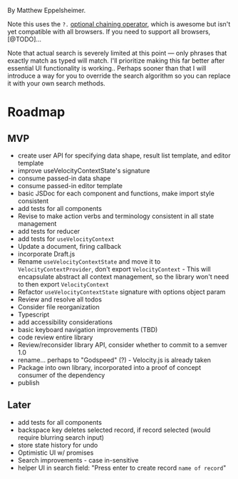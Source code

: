 <!-- @format -->

By Matthew Eppelsheimer.

Note this uses the `?.` [optional chaining operator](https://developer.mozilla.org/en-US/docs/Web/JavaScript/Reference/Operators/Optional_chaining), which is awesome but isn't yet compatible with all browsers. If you need to support all browsers, [@TODO]…

Note that actual search is severely limited at this point — only phrases that exactly match as typed will match. I'll prioritize making this far better after essential UI functionality is working.. Perhaps sooner than that I will introduce a way for you to override the search algorithm so you can replace it with your own search methods.

# Roadmap

## MVP

-   create user API for specifying data shape, result list template, and editor template
-   improve useVelocityContextState's signature
-   consume passed-in data shape
-   consume passed-in editor template
-   basic JSDoc for each component and functions, make import style consistent
-   add tests for all components
-   Revise to make action verbs and terminology consistent in all state management
-   add tests for reducer
-   add tests for `useVelocityContext`
-   Update a document, firing callback
-   incorporate Draft.js
-   Rename `useVelocityContextState` and move it to `VelocityContextProvider`, don't export `VelocityContext` - This will encapsulate abstract all context management, so the library won't need to then export `VelocityContext`
-   Refactor `useVelocityContextState` signature with options object param
-   Review and resolve all todos
-   Consider file reorganization
-   Typescript
-   add accessibility considerations
-   basic keyboard navigation improvements (TBD)
-   code review entire library
-   Review/reconsider library API, consider whether to commit to a semver 1.0
-   rename… perhaps to "Godspeed" (?) - Velocity.js is already taken
-   Package into own library, incorporated into a proof of concept consumer of the dependency
-   publish

## Later

-   add tests for all components
-   backspace key deletes selected record, if record selected (would require blurring search input)
-   store state history for undo
-   Optimistic UI w/ promises
-   Search improvements - case in-sensitive
-   helper UI in search field: "Press enter to create record `name of record`"
